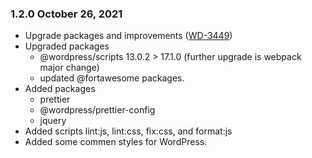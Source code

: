 ### 1.2.0 October 26, 2021
* Upgrade packages and improvements ([WD-3449](https://apps.itsm.gov.bc.ca/jira/browse/WD-3449))
* Upgraded packages
    * @wordpress/scripts 13.0.2 > 17.1.0 (further upgrade is webpack major change)
    * updated  @fortawesome packages.
* Added packages
    * prettier
    * @wordpress/prettier-config
    * jquery
* Added scripts lint:js, lint:css, fix:css, and format:js
* Added some commen styles for WordPress.